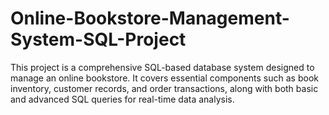 # Online-Bookstore-Management-System-SQL-Project
This project is a comprehensive SQL-based database system designed to manage an online bookstore. It covers essential components such as book inventory, customer records, and order transactions, along with both basic and advanced SQL queries for real-time data analysis.
